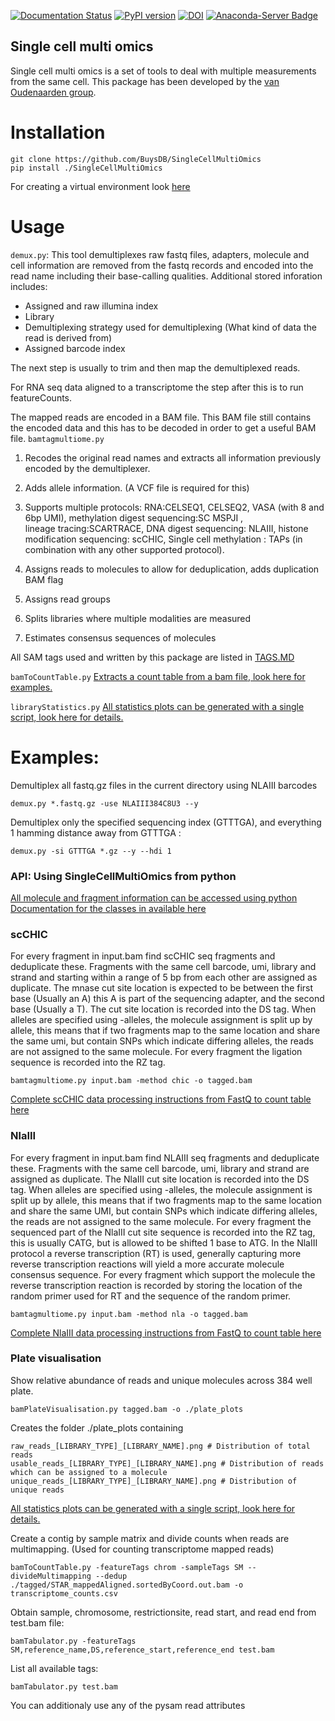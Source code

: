 [![Documentation Status](https://readthedocs.org/projects/singlecellmultiomics/badge/?version=latest)](https://singlecellmultiomics.readthedocs.io/en/latest/?badge=latest) [![PyPI version](https://badge.fury.io/py/singlecellmultiomics.svg)](https://badge.fury.io/py/singlecellmultiomics) [![DOI](https://zenodo.org/badge/187592829.svg)](https://zenodo.org/badge/latestdoi/187592829) [![Anaconda-Server Badge](https://anaconda.org/buysdb/singlecellmultiomics/badges/installer/conda.svg)](https://anaconda.org/buysdb/singlecellmultiomics)

## Single cell multi omics
Single cell multi omics is a set of tools to deal with multiple measurements from the same cell. This package has been developed by the [van Oudenaarden group](https://www.hubrecht.eu/research-groups/van-oudenaarden-group/).

# Installation
```
git clone https://github.com/BuysDB/SingleCellMultiOmics
pip install ./SingleCellMultiOmics
```
For creating a virtual environment look [here](https://github.com/BuysDB/SingleCellMultiOmics/wiki/Python-test-and-run-environment)

# Usage
`demux.py`:
This tool demultiplexes raw fastq files, adapters, molecule and cell information are removed from the fastq records and encoded into the read name including their base-calling qualities.
Additional stored inforation includes:
- Assigned and raw illumina index
- Library
- Demultiplexing strategy used for demultiplexing (What kind of data the read is derived from)
- Assigned barcode index

The next step is usually to trim and then map the demultiplexed reads.

For RNA seq data aligned to a transcriptome the step after this is to run featureCounts.

The mapped reads are encoded in a BAM file. This BAM file still contains the encoded data and this has to be decoded in order to get a useful BAM file.
`bamtagmultiome.py`
1) Recodes the original read names and extracts all information previously encoded by the demultiplexer.
2) Adds allele information. (A VCF file is required for this)
3) Supports multiple protocols:
 RNA:CELSEQ1, CELSEQ2, VASA (with 8 and 6bp UMI),
 methylation digest sequencing:SC MSPJI ,  
 lineage tracing:SCARTRACE,
 DNA digest sequencing: NLAIII,
 histone modification sequencing: scCHIC,
 Single cell methylation : TAPs (in combination with any other supported protocol).

4) Assigns reads to molecules to allow for deduplication, adds duplication BAM flag
5) Assigns read groups
6) Splits libraries where multiple modalities are measured
7) Estimates consensus sequences of molecules

All SAM tags used and written by this package are listed in [TAGS.MD](https://github.com/BuysDB/SingleCellMultiOmics/blob/master/TAGS.MD)

`bamToCountTable.py`
[Extracts a count table from a bam file, look here for examples.](https://github.com/BuysDB/SingleCellMultiOmics/wiki/Bam-file-to-count-table)


`libraryStatistics.py`
[All statistics plots can be generated with a single script, look here for details.](https://github.com/BuysDB/SingleCellMultiOmics/wiki/Library-statistics-plots)

# Examples:

Demultiplex all fastq.gz files in the current directory using NLAIII barcodes
```
demux.py *.fastq.gz -use NLAIII384C8U3 --y
````

Demultiplex only the specified sequencing index (GTTTGA), and everything 1 hamming distance away from GTTTGA  :
```
demux.py -si GTTTGA *.gz --y --hdi 1
```

### API: Using SingleCellMultiOmics from python
[All molecule and fragment information can be accessed using python](https://github.com/BuysDB/SingleCellMultiOmics/wiki/Molecule-iteration)
[Documentation for the classes in available here](https://singlecellmultiomics.readthedocs.io/en/latest/py-modindex.html)

### scCHIC
For every fragment in input.bam find scCHIC seq fragments and deduplicate these. Fragments with the same cell barcode, umi, library and strand and starting within a range of 5 bp from each other are assigned as duplicate. The mnase cut site location is expected to be between the first base (Usually an A) this A is part of the sequencing adapter, and the second base (Usually a T). The cut site location is recorded into the DS tag. When alleles are specified using -alleles, the molecule assignment is split up by allele, this means that if two fragments map to the same location and share the same umi, but contain SNPs which indicate differing alleles, the reads are not assigned to the same molecule. For every fragment the ligation sequence is recorded into the RZ tag.
```
bamtagmultiome.py input.bam -method chic -o tagged.bam
```
[Complete scCHIC data processing instructions from FastQ to count table here](https://github.com/BuysDB/SingleCellMultiOmics/wiki/scCHIC-data-processing)
### NlaIII
For every fragment in input.bam find NLAIII seq fragments and deduplicate these. Fragments with the same cell barcode, umi, library and strand are assigned as duplicate. The NlaIII cut site location is recorded into the DS tag. When alleles are specified using -alleles, the molecule assignment is split up by allele, this means that if two fragments map to the same location and share the same UMI, but contain SNPs which indicate differing alleles, the reads are not assigned to the same molecule. For every fragment the sequenced part of the NlaIII cut site sequence is recorded into the RZ tag, this is usually CATG, but is allowed to be shifted 1 base to ATG. In the NlaIII protocol a reverse transcription (RT) is used, generally capturing more reverse transcription reactions will yield a more accurate molecule consensus sequence. For every fragment which support the molecule the reverse transcription reaction is recorded by storing the location of the random primer used for RT and the sequence of the random primer.
```
bamtagmultiome.py input.bam -method nla -o tagged.bam
 ```
 [Complete NlaIII data processing instructions from FastQ to count table here](https://github.com/BuysDB/SingleCellMultiOmics/wiki/NLA-III-data-processing)


### Plate visualisation

Show relative abundance of reads and unique molecules across 384 well plate.
```
bamPlateVisualisation.py tagged.bam -o ./plate_plots
```
Creates the folder ./plate_plots containing  
```
raw_reads_[LIBRARY_TYPE]_[LIBRARY_NAME].png # Distribution of total reads
usable_reads_[LIBRARY_TYPE]_[LIBRARY_NAME].png # Distribution of reads which can be assigned to a molecule
unique_reads_[LIBRARY_TYPE]_[LIBRARY_NAME].png # Distribution of unique reads
```
[All statistics plots can be generated with a single script, look here for details.](https://github.com/BuysDB/SingleCellMultiOmics/wiki/Library-statistics-plots)


Create a contig by sample matrix and divide counts when reads are multimapping. (Used for counting transcriptome mapped reads)
```
bamToCountTable.py -featureTags chrom -sampleTags SM --divideMultimapping --dedup ./tagged/STAR_mappedAligned.sortedByCoord.out.bam -o transcriptome_counts.csv
```

Obtain sample, chromosome, restrictionsite, read start, and read end from test.bam file:
```
bamTabulator.py -featureTags SM,reference_name,DS,reference_start,reference_end test.bam
```
List all available tags:
```
bamTabulator.py test.bam
```
You can additionaly use any of the pysam read attributes
